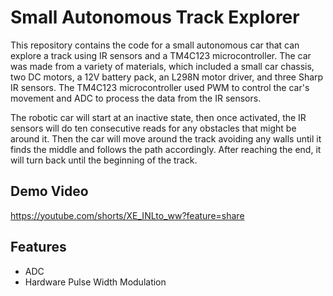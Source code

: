 
# Small Autonomous Track Explorer

This repository contains the code for a small autonomous car that can explore a track using IR sensors and a TM4C123 microcontroller. 
The car was made from a variety of materials, which included a small car chassis, two DC motors, a 12V battery pack, an L298N motor 
driver, and three Sharp IR sensors. The TM4C123 microcontroller used PWM to control the car's movement and ADC to process the data from the IR sensors.

The robotic car will start at an inactive state, then once activated, the IR sensors will do ten consecutive reads for any obstacles 
that might be around it. Then the car will move around the track avoiding any walls until it finds the middle and follows the path 
accordingly. After reaching the end, it will turn back until the beginning of the track.

## Demo Video

https://youtube.com/shorts/XE_INLto_ww?feature=share


## Features

- ADC
- Hardware Pulse Width Modulation

